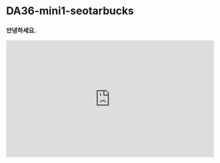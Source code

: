 # DA36-mini1-seotarbucks

### 안녕하세요.

<!-- 김진수 start -->

<!-- 김진수 end -->

<!-- 전예진 start -->

<!-- 전예진 end -->

<!-- 유영준 start -->
<iframe width="560" height="315" src="https://www.youtube.com/embed/PY3MDnb6CKo?si=GnHmwhcMConv7Pnv" title="YouTube video player" frameborder="0" allow="accelerometer; autoplay; clipboard-write; encrypted-media; gyroscope; picture-in-picture; web-share" referrerpolicy="strict-origin-when-cross-origin" allowfullscreen></iframe>

<!-- 유영준 end-->
